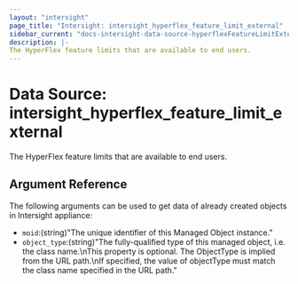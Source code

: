 ```yaml
---
layout: "intersight"
page_title: "Intersight: intersight_hyperflex_feature_limit_external"
sidebar_current: "docs-intersight-data-source-hyperflexFeatureLimitExternal"
description: |-
The HyperFlex feature limits that are available to end users.
---
```


# Data Source: intersight_hyperflex_feature_limit_external
The HyperFlex feature limits that are available to end users.
## Argument Reference
The following arguments can be used to get data of already created objects in Intersight appliance:
* `moid`:(string)"The unique identifier of this Managed Object instance."
* `object_type`:(string)"The fully-qualified type of this managed object, i.e. the class name.\nThis property is optional. The ObjectType is implied from the URL path.\nIf specified, the value of objectType must match the class name specified in the URL path."
